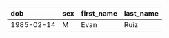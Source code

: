 | dob        | sex   | first_name   | last_name   |
|:-----------|:------|:-------------|:------------|
| 1985-02-14 | M     | Evan         | Ruiz        |